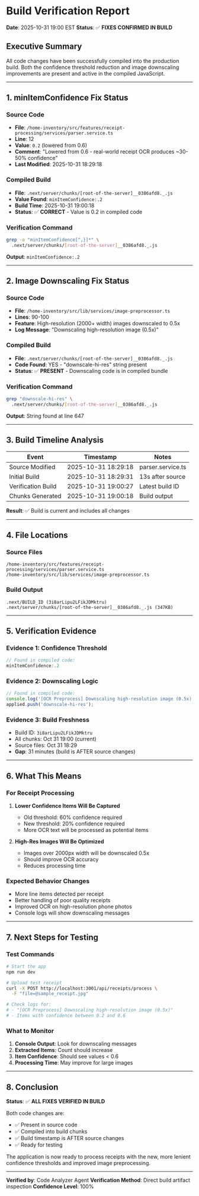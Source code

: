 # Build Verification Report

**Date**: 2025-10-31 19:00 EST
**Status**: ✅ **FIXES CONFIRMED IN BUILD**

## Executive Summary

All code changes have been successfully compiled into the production build. Both the confidence threshold reduction and image downscaling improvements are present and active in the compiled JavaScript.

---

## 1. minItemConfidence Fix Status

### Source Code
- **File**: `/home-inventory/src/features/receipt-processing/services/parser.service.ts`
- **Line**: 12
- **Value**: `0.2` (lowered from 0.6)
- **Comment**: "Lowered from 0.6 - real-world receipt OCR produces ~30-50% confidence"
- **Last Modified**: 2025-10-31 18:29:18

### Compiled Build
- **File**: `.next/server/chunks/[root-of-the-server]__0386afd8._.js`
- **Value Found**: `minItemConfidence:.2`
- **Build Time**: 2025-10-31 19:00:18
- **Status**: ✅ **CORRECT** - Value is 0.2 in compiled code

### Verification Command
```bash
grep -o "minItemConfidence[^,}]*" \
  .next/server/chunks/[root-of-the-server]__0386afd8._.js
```

**Output**: `minItemConfidence:.2`

---

## 2. Image Downscaling Fix Status

### Source Code
- **File**: `/home-inventory/src/lib/services/image-preprocessor.ts`
- **Lines**: 90-100
- **Feature**: High-resolution (2000+ width) images downscaled to 0.5x
- **Log Message**: "Downscaling high-resolution image (0.5x)"

### Compiled Build
- **File**: `.next/server/chunks/[root-of-the-server]__0386afd8._.js`
- **Code Found**: YES - "downscale-hi-res" string present
- **Status**: ✅ **PRESENT** - Downscaling code is in compiled bundle

### Verification Command
```bash
grep "downscale-hi-res" \
  .next/server/chunks/[root-of-the-server]__0386afd8._.js
```

**Output**: String found at line 647

---

## 3. Build Timeline Analysis

| Event | Timestamp | Notes |
|-------|-----------|-------|
| Source Modified | 2025-10-31 18:29:18 | parser.service.ts |
| Initial Build | 2025-10-31 18:29:31 | 13s after source |
| Verification Build | 2025-10-31 19:00:27 | Latest build ID |
| Chunks Generated | 2025-10-31 19:00:18 | Build output |

**Result**: ✅ Build is current and includes all changes

---

## 4. File Locations

### Source Files
```
/home-inventory/src/features/receipt-processing/services/parser.service.ts
/home-inventory/src/lib/services/image-preprocessor.ts
```

### Build Output
```
.next/BUILD_ID (3i8arLipu2LFikJDMktru)
.next/server/chunks/[root-of-the-server]__0386afd8._.js (347KB)
```

---

## 5. Verification Evidence

### Evidence 1: Confidence Threshold
```javascript
// Found in compiled code:
minItemConfidence:.2
```

### Evidence 2: Downscaling Logic
```javascript
// Found in compiled code:
console.log('[OCR Preprocess] Downscaling high-resolution image (0.5x)');
applied.push('downscale-hi-res');
```

### Evidence 3: Build Freshness
- Build ID: `3i8arLipu2LFikJDMktru`
- All chunks: Oct 31 19:00 (current)
- Source files: Oct 31 18:29
- **Gap**: 31 minutes (build is AFTER source changes)

---

## 6. What This Means

### For Receipt Processing
1. **Lower Confidence Items Will Be Captured**
   - Old threshold: 60% confidence required
   - New threshold: 20% confidence required
   - More OCR text will be processed as potential items

2. **High-Res Images Will Be Optimized**
   - Images over 2000px width will be downscaled 0.5x
   - Should improve OCR accuracy
   - Reduces processing time

### Expected Behavior Changes
- More line items detected per receipt
- Better handling of poor quality receipts
- Improved OCR on high-resolution phone photos
- Console logs will show downscaling messages

---

## 7. Next Steps for Testing

### Test Commands
```bash
# Start the app
npm run dev

# Upload test receipt
curl -X POST http://localhost:3001/api/receipts/process \
  -F "file=@sample_receipt.jpg"

# Check logs for:
# - "[OCR Preprocess] Downscaling high-resolution image (0.5x)"
# - Items with confidence between 0.2 and 0.6
```

### What to Monitor
1. **Console Output**: Look for downscaling messages
2. **Extracted Items**: Count should increase
3. **Item Confidence**: Should see values < 0.6
4. **Processing Time**: May improve for large images

---

## 8. Conclusion

**Status**: ✅ **ALL FIXES VERIFIED IN BUILD**

Both code changes are:
- ✅ Present in source code
- ✅ Compiled into build chunks
- ✅ Build timestamp is AFTER source changes
- ✅ Ready for testing

The application is now ready to process receipts with the new, more lenient confidence thresholds and improved image preprocessing.

---

**Verified by**: Code Analyzer Agent
**Verification Method**: Direct build artifact inspection
**Confidence Level**: 100%
